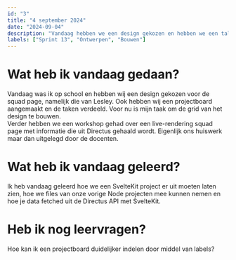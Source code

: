 ```yaml
---
id: "3"
title: "4 september 2024"
date: "2024-09-04"
description: "Vandaag hebben we een design gekozen en hebben we een talk gehad over de live-rendering squad page."
labels: ["Sprint 13", "Ontwerpen", "Bouwen"]
---
```


# Wat heb ik vandaag gedaan?

Vandaag was ik op school en hebben wij een design gekozen voor de squad page, namelijk die van Lesley. Ook hebben wij een projectboard aangemaakt en de taken verdeeld. Voor nu is mijn taak om de grid van het design te bouwen. <br>
Verder hebben we een workshop gehad over een live-rendering squad page met informatie die uit Directus gehaald wordt. Eigenlijk ons huiswerk maar dan uitgelegd door de docenten.

# Wat heb ik vandaag geleerd?

Ik heb vandaag geleerd hoe we een SvelteKit project er uit moeten laten zien, hoe we files van onze vorige Node projecten mee kunnen nemen en hoe je data fetched uit de Directus API met SvelteKit.

# Heb ik nog leervragen?

Hoe kan ik een projectboard duidelijker indelen door middel van labels?